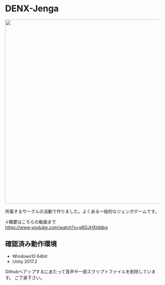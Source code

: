 # DENX-Jenga

<img src="https://i.gyazo.com/7b9450877cbe967cf85c68fed3ad8e80.png" width="600px">

所属するサークルの活動で作りました。よくある一般的なジェンガゲームです。

↓概要はこちらの動画まで  
https://www.youtube.com/watch?v=gRDJHXIddbg

## 確認済み動作環境
- Windows10 64bit
- Unity 2017.2

Githubへアップするにあたって音声や一部スクリプトファイルを削除しています。
ご了承下さい。
